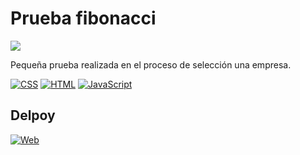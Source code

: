 # Prueba fibonacci
[![](https://img.shields.io/github/last-commit/marigabi94/Prueba?style=plastic&logo=github&logoColor=white&labelColor=101010)]()</br>

Pequeña prueba realizada en el proceso de selección una empresa.

[![CSS](https://img.shields.io/badge/CSS-1572B6?style=for-the-badge&logo=css3&logoColor=white&labelColor=101010)]()
[![HTML](https://img.shields.io/badge/HTML-E34F26?style=for-the-badge&logo=html5&logoColor=white&labelColor=101010)]()
[![JavaScript](https://img.shields.io/badge/JavaScript-F7DF1E?style=for-the-badge&logo=javascript&logoColor=white&labelColor=101010)]()</br>

## Delpoy
[![Web](https://img.shields.io/badge/web-fibonacci-3DCBC2?style=for-the-badge&logo=dev.to&logoColor=white&labelColor=101010)](https://fibonacci-90752.web.app)
